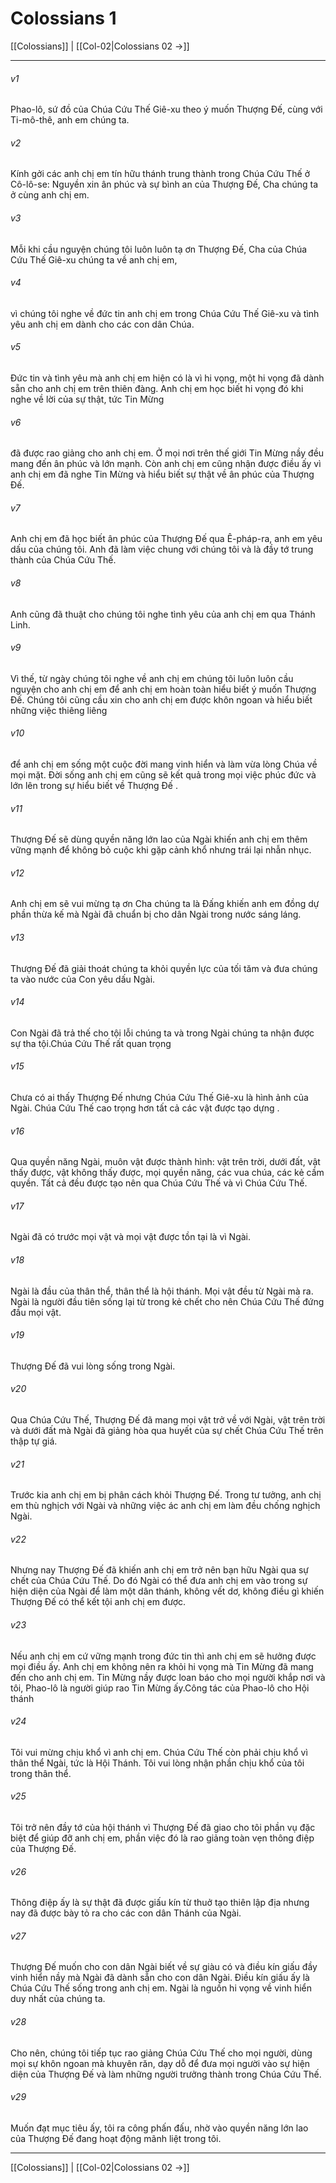 # Colossians 1

[[Colossians]] | [[Col-02|Colossians 02 →]]
***



###### v1 
Phao-lô, sứ đồ của Chúa Cứu Thế Giê-xu theo ý muốn Thượng Đế, cùng với Ti-mô-thê, anh em chúng ta. 

###### v2 
Kính gởi các anh chị em tín hữu thánh trung thành trong Chúa Cứu Thế ở Cô-lô-se: Nguyền xin ân phúc và sự bình an của Thượng Đế, Cha chúng ta ở cùng anh chị em. 

###### v3 
Mỗi khi cầu nguyện chúng tôi luôn luôn tạ ơn Thượng Đế, Cha của Chúa Cứu Thế Giê-xu chúng ta về anh chị em, 

###### v4 
vì chúng tôi nghe về đức tin anh chị em trong Chúa Cứu Thế Giê-xu và tình yêu anh chị em dành cho các con dân Chúa. 

###### v5 
Đức tin và tình yêu mà anh chị em hiện có là vì hi vọng, một hi vọng đã dành sẵn cho anh chị em trên thiên đàng. Anh chị em học biết hi vọng đó khi nghe về lời của sự thật, tức Tin Mừng 

###### v6 
đã được rao giảng cho anh chị em. Ở mọi nơi trên thế giới Tin Mừng nầy đều mang đến ân phúc và lớn mạnh. Còn anh chị em cũng nhận được điều ấy vì anh chị em đã nghe Tin Mừng và hiểu biết sự thật về ân phúc của Thượng Đế. 

###### v7 
Anh chị em đã học biết ân phúc của Thượng Đế qua Ê-pháp-ra, anh em yêu dấu của chúng tôi. Anh đã làm việc chung với chúng tôi và là đầy tớ trung thành của Chúa Cứu Thế. 

###### v8 
Anh cũng đã thuật cho chúng tôi nghe tình yêu của anh chị em qua Thánh Linh. 

###### v9 
Vì thế, từ ngày chúng tôi nghe về anh chị em chúng tôi luôn luôn cầu nguyện cho anh chị em để anh chị em hoàn toàn hiểu biết ý muốn Thượng Đế. Chúng tôi cũng cầu xin cho anh chị em được khôn ngoan và hiểu biết những việc thiêng liêng 

###### v10 
để anh chị em sống một cuộc đời mang vinh hiển và làm vừa lòng Chúa về mọi mặt. Đời sống anh chị em cũng sẽ kết quả trong mọi việc phúc đức và lớn lên trong sự hiểu biết về Thượng Đế . 

###### v11 
Thượng Đế sẽ dùng quyền năng lớn lao của Ngài khiến anh chị em thêm vững mạnh để không bỏ cuộc khi gặp cảnh khổ nhưng trái lại nhẫn nhục. 

###### v12 
Anh chị em sẽ vui mừng tạ ơn Cha chúng ta là Đấng khiến anh em đồng dự phần thừa kế mà Ngài đã chuẩn bị cho dân Ngài trong nước sáng láng. 

###### v13 
Thượng Đế đã giải thoát chúng ta khỏi quyền lực của tối tăm và đưa chúng ta vào nước của Con yêu dấu Ngài. 

###### v14 
Con Ngài đã trả thế cho tội lỗi chúng ta và trong Ngài chúng ta nhận được sự tha tội.Chúa Cứu Thế rất quan trọng 

###### v15 
Chưa có ai thấy Thượng Đế nhưng Chúa Cứu Thế Giê-xu là hình ảnh của Ngài. Chúa Cứu Thế cao trọng hơn tất cả các vật được tạo dựng . 

###### v16 
Qua quyền năng Ngài, muôn vật được thành hình: vật trên trời, dưới đất, vật thấy được, vật không thấy được, mọi quyền năng, các vua chúa, các kẻ cầm quyền. Tất cả đều được tạo nên qua Chúa Cứu Thế và vì Chúa Cứu Thế. 

###### v17 
Ngài đã có trước mọi vật và mọi vật được tồn tại là vì Ngài. 

###### v18 
Ngài là đầu của thân thể, thân thể là hội thánh. Mọi vật đều từ Ngài mà ra. Ngài là người đầu tiên sống lại từ trong kẻ chết cho nên Chúa Cứu Thế đứng đầu mọi vật. 

###### v19 
Thượng Đế đã vui lòng sống trong Ngài. 

###### v20 
Qua Chúa Cứu Thế, Thượng Đế đã mang mọi vật trở về với Ngài, vật trên trời và dưới đất mà Ngài đã giảng hòa qua huyết của sự chết Chúa Cứu Thế trên thập tự giá. 

###### v21 
Trước kia anh chị em bị phân cách khỏi Thượng Đế. Trong tư tưởng, anh chị em thù nghịch với Ngài và những việc ác anh chị em làm đều chống nghịch Ngài. 

###### v22 
Nhưng nay Thượng Đế đã khiến anh chị em trở nên bạn hữu Ngài qua sự chết của Chúa Cứu Thế. Do đó Ngài có thể đưa anh chị em vào trong sự hiện diện của Ngài để làm một dân thánh, không vết dơ, không điều gì khiến Thượng Đế có thể kết tội anh chị em được. 

###### v23 
Nếu anh chị em cứ vững mạnh trong đức tin thì anh chị em sẽ hưởng được mọi điều ấy. Anh chị em không nên ra khỏi hi vọng mà Tin Mừng đã mang đến cho anh chị em. Tin Mừng nầy được loan báo cho mọi người khắp nơi và tôi, Phao-lô là người giúp rao Tin Mừng ấy.Công tác của Phao-lô cho Hội thánh 

###### v24 
Tôi vui mừng chịu khổ vì anh chị em. Chúa Cứu Thế còn phải chịu khổ vì thân thể Ngài, tức là Hội Thánh. Tôi vui lòng nhận phần chịu khổ của tôi trong thân thể. 

###### v25 
Tôi trở nên đầy tớ của hội thánh vì Thượng Đế đã giao cho tôi phần vụ đặc biệt để giúp đỡ anh chị em, phần việc đó là rao giảng toàn vẹn thông điệp của Thượng Đế. 

###### v26 
Thông điệp ấy là sự thật đã được giấu kín từ thuở tạo thiên lập địa nhưng nay đã được bày tỏ ra cho các con dân Thánh của Ngài. 

###### v27 
Thượng Đế muốn cho con dân Ngài biết về sự giàu có và điều kín giấu đầy vinh hiển nầy mà Ngài đã dành sẵn cho con dân Ngài. Điều kín giấu ấy là Chúa Cứu Thế sống trong anh chị em. Ngài là nguồn hi vọng về vinh hiển duy nhất của chúng ta. 

###### v28 
Cho nên, chúng tôi tiếp tục rao giảng Chúa Cứu Thế cho mọi người, dùng mọi sự khôn ngoan mà khuyên răn, dạy dỗ để đưa mọi người vào sự hiện diện của Thượng Đế và làm những người trưởng thành trong Chúa Cứu Thế. 

###### v29 
Muốn đạt mục tiêu ấy, tôi ra công phấn đấu, nhờ vào quyền năng lớn lao của Thượng Đế đang hoạt động mãnh liệt trong tôi.

***
[[Colossians]] | [[Col-02|Colossians 02 →]]
